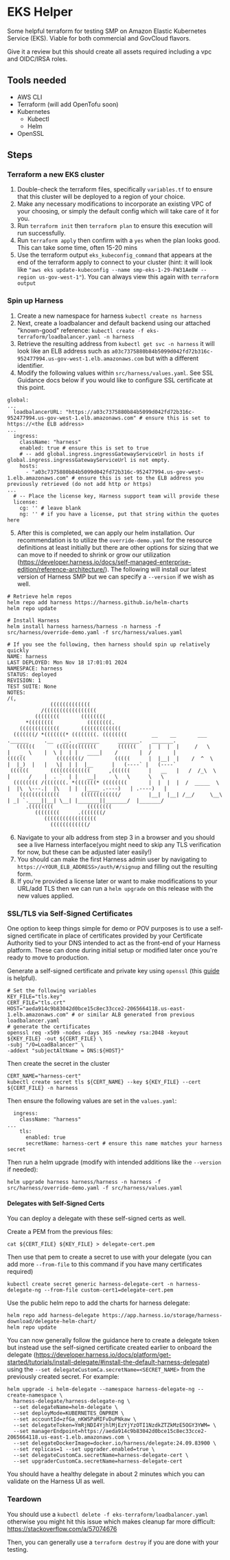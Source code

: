 # EKS Helper

Some helpful terraform for testing SMP on Amazon Elastic Kubernetes Service (EKS). Viable for both commercial and GovCloud flavors.

Give it a review but this should create all assets required including a vpc and OIDC/IRSA roles.

## Tools needed
- AWS CLI
- Terraform (will add OpenTofu soon)
- Kubernetes
  - Kubectl
  - Helm
- OpenSSL

## Steps

### Terraform a new EKS cluster
1. Double-check the terraform files, specifically `variables.tf` to ensure that this cluster will be deployed to a region of your choice.
2. Make any necessary modifications to incorporate an existing VPC of your choosing, or simply the default config which will take care of it for you.
3. Run `terraform init` then `terraform plan` to ensure this execution will run successfully.
4. Run `terraform apply` then confirm with a `yes` when the plan looks good. This can take some time, often 15-20 mins
5. Use the terraform output `eks_kubeconfig_command` that appears at the end of the terraform apply to connect to your cluster (hint: it will look like `"aws eks update-kubeconfig --name smp-eks-1-29-FW31Ae8W --region us-gov-west-1"`). You can always view this again with `terraform output`

### Spin up Harness
1. Create a new namespace for harness `kubectl create ns harness`
2. Next, create a loadbalancer and default backend using our attached "known-good" reference: `kubectl create -f eks-terraform/loadbalancer.yaml -n harness`
3. Retrieve the resulting address from `kubectl get svc -n harness` it will look like an ELB address such as `a03c7375880b84b5099d042fd72b316c-952477994.us-gov-west-1.elb.amazonaws.com` but with a different identifier. 
4. Modify the following values within `src/harness/values.yaml`. See SSL Guidance docs below if you would like to configure SSL certificate at this point.
```
global:
...
  loadbalancerURL: "https://a03c7375880b84b5099d042fd72b316c-952477994.us-gov-west-1.elb.amazonaws.com" # ensure this is set to https://<the ELB address>
...  
  ingress:
    className: "harness"
    enabled: true # ensure this is set to true
    # -- add global.ingress.ingressGatewayServiceUrl in hosts if global.ingress.ingressGatewayServiceUrl is not empty.
    hosts:
      - "a03c7375880b84b5099d042fd72b316c-952477994.us-gov-west-1.elb.amazonaws.com" # ensure this is set to the ELB address you previously retrieved (do not add http or https)
...
  # -- Place the license key, Harness support team will provide these
  license:
    cg: '' # leave blank
    ng: '' # if you have a license, put that string within the quotes here
```
5. After this is completed, we can apply our helm installation. Our recommendation is to utilize the `override-demo.yaml` for the resource definitions at least initially but there are other options for sizing that we can move to if needed to shrink or grow our utilization (https://developer.harness.io/docs/self-managed-enterprise-edition/reference-architecture/). The following will install our latest version of Harness SMP but we can specify a `--version` if we wish as well.
```
# Retrieve helm repos
helm repo add harness https://harness.github.io/helm-charts
helm repo update

# Install Harness
helm install harness harness/harness -n harness -f src/harness/override-demo.yaml -f src/harness/values.yaml

# If you see the following, then harness should spin up relatively quickly
NAME: harness
LAST DEPLOYED: Mon Nov 18 17:01:01 2024
NAMESPACE: harness
STATUS: deployed
REVISION: 1
TEST SUITE: None
NOTES:
/(,
              (((((((((((((
           /(((((((((((((((((
         ((((((((       ((((((((
      *((((((((           ((((((((.
    (((((((((((((       (((((((((((((
  (((((((/ *(((((((* ((((((((. ((((((((        __    __       ___      .______     .__   __.  _______      _______.   _______.
   ((((((       (((((((((((((       ((((((    |  |  |  |     /   \     |   _  \    |  \ |  | |   ____|    /       |  /       |
((((((          ((((((((/          (((((      |  |__|  |    /  ^  \    |  |_)  |   |   \|  | |  |__      |   (----` |   (----`
 ((((((       (((((((((((((      ,((((((      |   __   |   /  /_\  \   |      /    |  . `  | |   __|      \   \      \   \
  (((((((( /(((((((. *(((((((* ((((((((       |  |  |  |  /  _____  \  |  |\  \---.|  |\   | |  |____ .----)   | .----)   |
    (((((((((((((       ((((((((((((/         |__|  |__| /__/     \__\ | _| `.____||__| \__| |_______||_______/  |_______/
      .((((((((           ((((((((
         ((((((((      .(((((((/
            (((((((((((((((((
              ((((((((((((/
```
6. Navigate to your alb address from step 3 in a browser and you should see a live Harness interface(you might need to skip any TLS verification for now, but these can be adjusted later easily!) 
7. You should can make the first Harness admin user by navigating to `https://<YOUR_ELB_ADDRESS>/auth/#/signup` and filling out the resulting form.
8. If you're provided a license later or want to make modifications to your URL/add TLS then we can run a `helm upgrade` on this release with the new values applied.


### SSL/TLS via Self-Signed Certificates
One option to keep things simple for demo or POV purposes is to use a self-signed certificate in place of certificates provided by your Certificate Authority tied to your DNS intended to act as the front-end of your Harness platform. These can done during initial setup or modified later once you're ready to move to production.

Generate a self-signed certificate and private key using `openssl` (this [guide](https://kubernetes.github.io/ingress-nginx/user-guide/tls/) is helpful).
```
# Set the following variables
KEY_FILE="tls.key" 
CERT_FILE="tls.crt"
HOST="aeda914c9b83042d0bce15c8ec33cce2-2065664118.us-east-1.elb.amazonaws.com" # or similar ALB generated from previous loadbalancer.yaml
# generate the certificates
openssl req -x509 -nodes -days 365 -newkey rsa:2048 -keyout ${KEY_FILE} -out ${CERT_FILE} \
-subj "/O=LoadBalancer" \
-addext "subjectAltName = DNS:${HOST}"
```

Then create the secret in the cluster
```
CERT_NAME="harness-cert"
kubectl create secret tls ${CERT_NAME} --key ${KEY_FILE} --cert ${CERT_FILE} -n harness
```

Then ensure the following values are set in the `values.yaml`:
```
  ingress:
    className: "harness"
...
    tls:
      enabled: true
      secretName: harness-cert # ensure this name matches your harness secret
```

Then run a helm upgrade (modify with intended additions like the `--version` if needed):
```
helm upgrade harness harness/harness -n harness -f src/harness/override-demo.yaml -f src/harness/values.yaml
```

#### Delegates with Self-Signed Certs
You can deploy a delegate with these self-signed certs as well.

Create a PEM from the previous files:
```
cat ${CERT_FILE} ${KEY_FILE} > delegate-cert.pem
```

Then use that pem to create a secret to use with your delegate (you can add more `--from-file` to this command if you have many certificates required)
```
kubectl create secret generic harness-delegate-cert -n harness-delegate-ng --from-file custom-cert1=delegate-cert.pem
```

Use the public helm repo to add the charts for harness delegate:
```
helm repo add harness-delegate https://app.harness.io/storage/harness-download/delegate-helm-chart/
helm repo update
```

You can now generally follow the guidance here to create a delegate token but instead use the self-signed certificate created earlier to onboard the delegate (https://developer.harness.io/docs/platform/get-started/tutorials/install-delegate/#install-the-default-harness-delegate) using the `--set delegateCustomCa.secretName=<SECRET_NAME>` from the previously created secret. For example:
```
helm upgrade -i helm-delegate --namespace harness-delegate-ng --create-namespace \
  harness-delegate/harness-delegate-ng \
  --set delegateName=helm-delegate \
  --set deployMode=KUBERNETES_ONPREM \
  --set accountId=zfGa_nKWSPaMIFvDuPNkaw \
  --set delegateToken=YmRjNDI4YjhlMjEzYjYzOTI1NzdkZTZkMzE5OGY3YWM= \
  --set managerEndpoint=https://aeda914c9b83042d0bce15c8ec33cce2-2065664118.us-east-1.elb.amazonaws.com \
  --set delegateDockerImage=docker.io/harness/delegate:24.09.83900 \
  --set replicas=1 --set upgrader.enabled=true \
  --set delegateCustomCa.secretName=harness-delegate-cert \
  --set upgraderCustomCa.secretName=harness-delegate-cert
```

You should have a healthy delegate in about 2 minutes which you can validate on the Harness UI as well.

### Teardown
You should use a `kubectl delete -f eks-terraform/loadbalancer.yaml` otherwise you might hit this issue which makes cleanup far more difficult: https://stackoverflow.com/a/57074676

Then, you can generally use a `terraform destroy` if you are done with your testing. 
